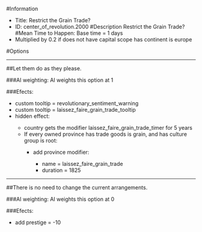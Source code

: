 #Information
 - Title: Restrict the Grain Trade?
 - ID: center_of_revolution.2000
#Description
Restrict the Grain Trade?
#Mean Time to Happen:
Base time = 1 days
 - Multiplied by 0.2 if does not have capital scope has continent is europe

#Options

___
##Let them do as they please.

###AI weighting:
AI weights this option at 1


###Efects:<ul><li>custom tooltip = revolutionary_sentiment_warning</li><li>custom tooltip = laissez_faire_grain_trade_tooltip</li><li>hidden effect:</li><ul><li>country gets the modifier laissez_faire_grain_trade_timer for 5 years</li><li>If every owned province has trade goods is grain, and  has culture group is root:</li><ul><li>add province modifier:</li><ul><li>name = laissez_faire_grain_trade</li><li>duration = 1825</li></ul></ul></ul></ul>

___
##There is no need to change the current arrangements.

###AI weighting:
AI weights this option at 0


###Efects:<ul><li>add prestige = -10</li></ul>
